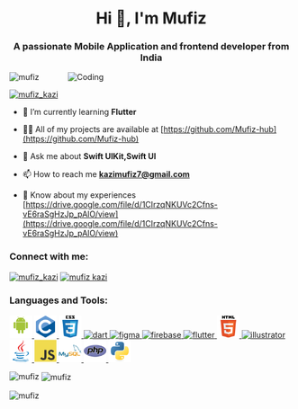 <h1 align="center">Hi 👋, I'm Mufiz</h1>
<h3 align="center">A passionate Mobile Application and frontend developer from India</h3>
<img align="right" alt="Coding" width="400" src="https://camo.githubusercontent.com/c1dcb74cc1c1835b1d716f5051499a2814c683c806b15f04b0eba492863703e9/68747470733a2f2f63646e2e6472696262626c652e636f6d2f75736572732f3733303730332f73637265656e73686f74732f363538313234332f6176656e746f2e676966">

<p align="left"> <img src="[https://komarev.com/ghpvc/?username=mufiz&label=Profile%20views&color=0e75b6&style=flat](https://dribbble.com/shots/3848914-Programmer-Thomas)" alt="mufiz" /> </p>

<p align="left"> <a href="https://twitter.com/mufiz_kazi" target="blank"><img src="https://img.shields.io/twitter/follow/mufiz_kazi?logo=twitter&style=for-the-badge" alt="mufiz_kazi" /></a> </p>

- 🌱 I’m currently learning **Flutter**

- 👨‍💻 All of my projects are available at [https://github.com/Mufiz-hub](https://github.com/Mufiz-hub)

- 💬 Ask me about **Swift UIKit,Swift UI**

- 📫 How to reach me **kazimufiz7@gmail.com**

- 📄 Know about my experiences [https://drive.google.com/file/d/1CIrzqNKUVc2Cfns-vE6raSgHzJp_pAlO/view](https://drive.google.com/file/d/1CIrzqNKUVc2Cfns-vE6raSgHzJp_pAlO/view)

<h3 align="left">Connect with me:</h3>
<p align="left">
<a href="https://twitter.com/mufiz_kazi" target="blank"><img align="center" src="https://raw.githubusercontent.com/rahuldkjain/github-profile-readme-generator/master/src/images/icons/Social/twitter.svg" alt="mufiz_kazi" height="30" width="40" /></a>
<a href="https://linkedin.com/in/mufiz kazi" target="blank"><img align="center" src="https://raw.githubusercontent.com/rahuldkjain/github-profile-readme-generator/master/src/images/icons/Social/linked-in-alt.svg" alt="mufiz kazi" height="30" width="40" /></a>
</p>

<h3 align="left">Languages and Tools:</h3>
<p align="left"> <a href="https://developer.android.com" target="_blank" rel="noreferrer"> <img src="https://raw.githubusercontent.com/devicons/devicon/master/icons/android/android-original-wordmark.svg" alt="android" width="40" height="40"/> </a> <a href="https://www.cprogramming.com/" target="_blank" rel="noreferrer"> <img src="https://raw.githubusercontent.com/devicons/devicon/master/icons/c/c-original.svg" alt="c" width="40" height="40"/> </a> <a href="https://www.w3schools.com/css/" target="_blank" rel="noreferrer"> <img src="https://raw.githubusercontent.com/devicons/devicon/master/icons/css3/css3-original-wordmark.svg" alt="css3" width="40" height="40"/> </a> <a href="https://dart.dev" target="_blank" rel="noreferrer"> <img src="https://www.vectorlogo.zone/logos/dartlang/dartlang-icon.svg" alt="dart" width="40" height="40"/> </a> <a href="https://www.figma.com/" target="_blank" rel="noreferrer"> <img src="https://www.vectorlogo.zone/logos/figma/figma-icon.svg" alt="figma" width="40" height="40"/> </a> <a href="https://firebase.google.com/" target="_blank" rel="noreferrer"> <img src="https://www.vectorlogo.zone/logos/firebase/firebase-icon.svg" alt="firebase" width="40" height="40"/> </a> <a href="https://flutter.dev" target="_blank" rel="noreferrer"> <img src="https://www.vectorlogo.zone/logos/flutterio/flutterio-icon.svg" alt="flutter" width="40" height="40"/> </a> <a href="https://www.w3.org/html/" target="_blank" rel="noreferrer"> <img src="https://raw.githubusercontent.com/devicons/devicon/master/icons/html5/html5-original-wordmark.svg" alt="html5" width="40" height="40"/> </a> <a href="https://www.adobe.com/in/products/illustrator.html" target="_blank" rel="noreferrer"> <img src="https://www.vectorlogo.zone/logos/adobe_illustrator/adobe_illustrator-icon.svg" alt="illustrator" width="40" height="40"/> </a> <a href="https://www.java.com" target="_blank" rel="noreferrer"> <img src="https://raw.githubusercontent.com/devicons/devicon/master/icons/java/java-original.svg" alt="java" width="40" height="40"/> </a> <a href="https://developer.mozilla.org/en-US/docs/Web/JavaScript" target="_blank" rel="noreferrer"> <img src="https://raw.githubusercontent.com/devicons/devicon/master/icons/javascript/javascript-original.svg" alt="javascript" width="40" height="40"/> </a> <a href="https://www.mysql.com/" target="_blank" rel="noreferrer"> <img src="https://raw.githubusercontent.com/devicons/devicon/master/icons/mysql/mysql-original-wordmark.svg" alt="mysql" width="40" height="40"/> </a> <a href="https://www.php.net" target="_blank" rel="noreferrer"> <img src="https://raw.githubusercontent.com/devicons/devicon/master/icons/php/php-original.svg" alt="php" width="40" height="40"/> </a> <a href="https://www.python.org" target="_blank" rel="noreferrer"> <img src="https://raw.githubusercontent.com/devicons/devicon/master/icons/python/python-original.svg" alt="python" width="40" height="40"/> </a> </p>

<p><img align="left" src="https://github-readme-stats.vercel.app/api/top-langs?username=mufiz&show_icons=true&locale=en&layout=compact" alt="mufiz" /></p>

<p>&nbsp;<img align="center" src="https://github-readme-stats.vercel.app/api?username=mufiz&show_icons=true&locale=en" alt="mufiz" /></p>

<p><img align="center" src="https://github-readme-streak-stats.herokuapp.com/?user=mufiz&" alt="mufiz" /></p>
